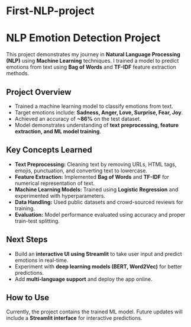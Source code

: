 # First-NLP-project
# NLP Emotion Detection Project

This project demonstrates my journey in **Natural Language Processing (NLP)** using **Machine Learning** techniques. I trained a model to predict emotions from text using **Bag of Words** and **TF-IDF** feature extraction methods.

## Project Overview
- Trained a machine learning model to classify emotions from text.
- Target emotions include: **Sadness, Anger, Love, Surprise, Fear, Joy**.
- Achieved an accuracy of **~86%** on the test dataset.
- Model demonstrates understanding of **text preprocessing, feature extraction, and ML model training**.

## Key Concepts Learned
- **Text Preprocessing:** Cleaning text by removing URLs, HTML tags, emojis, punctuation, and converting text to lowercase.
- **Feature Extraction:** Implemented **Bag of Words** and **TF-IDF** for numerical representation of text.
- **Machine Learning Models:** Trained using **Logistic Regression** and experimented with hyperparameters.
- **Data Handling:** Used public datasets and crowd-sourced reviews for training.
- **Evaluation:** Model performance evaluated using accuracy and proper train-test splitting.

## Next Steps
- Build an **interactive UI using Streamlit** to take user input and predict emotions in real-time.
- Experiment with **deep learning models (BERT, Word2Vec)** for better predictions.
- Add **multi-language support** and deploy the app online.

## How to Use
Currently, the project contains the trained ML model. Future updates will include a **Streamlit interface** for interactive predictions.
